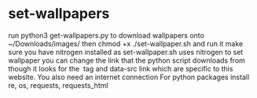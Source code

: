 # set-wallpapers
run python3 get-wallpapers.py to download wallpapers onto ~/Downloads/images/
then chmod +x ./set-wallpaper.sh and run it 
make sure you have nitrogen installed as set-wallpaper.sh uses nitrogen to set wallpaper
you can change the link that the python script downloads from though it looks for the <img> tag and data-src link which are specific to this website.
You also need an internet connection
For python packages install re, os, requests, requests_html
